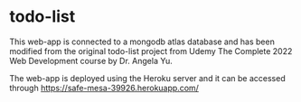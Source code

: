 # todo-list
This web-app is connected to a mongodb atlas database and has been modified from the original todo-list project from Udemy The Complete 2022 Web Development course by Dr. Angela Yu. 

The web-app is deployed using the Heroku server and it can be accessed through https://safe-mesa-39926.herokuapp.com/ 
